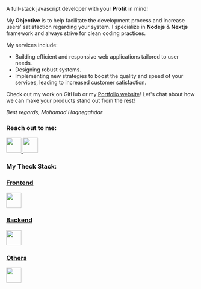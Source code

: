 
A full-stack javascript developer with your **Profit** in mind! 

My **Objective** is to help facilitate the development process and increase users’ satisfaction regarding your system. I specialize in **Nodejs** & **Nextjs** framework and always strive for clean coding practices. 

My services include:

- Building efficient and responsive web applications tailored to user needs.
- Designing robust systems.
- Implementing new strategies to boost the quality and speed of your services, leading to increased customer satisfaction.


Check out my work on GitHub or my [Portfolio website](https://mhaqnegahdar.site/)!
Let's chat about how we can make your products stand out from the rest!

*Best regards, Mohamad Haqnegahdar*

</p>
<!--*Contacts -->
<h3 align="left">Reach out to me:</h3>
<p align="left">
    <a href="https://www.linkedin.com/in/mhaqnegahdar/" target="blank" alt="Linkdin" >
            <img height="40" src="https://skillicons.dev/icons?i=linkedin" />
    </a> 
 <a href="mailto:mhaqnegahdar@gmail.com" target="blank" alt="Gmail">
            <img height="40" src="https://skillicons.dev/icons?i=gmail" />
    </a>
</p>

<!--*Skills -->
<h3 align="left">My Theck Stack:</h3>
<p align="left">
  <a href="https://skillicons.dev">
  <!-- Frontend -->
  <h3>Frontend</h3>
  <img height="40" src="https://skillicons.dev/icons?i=react,nextjs,tailwind,ts,redux" />
  <br />

  <!-- Backend -->
  <h3>Backend</h3>
  <img height="40" src="https://skillicons.dev/icons?i=nodejs,express,mongodb,postgres,prisma,redis" />
  <br />

  <!-- Others -->
  <h3>Others</h3>
  <img height="40" src="https://skillicons.dev/icons?i=jest,rabbitmq,git,docker" />
</a>
</p>
